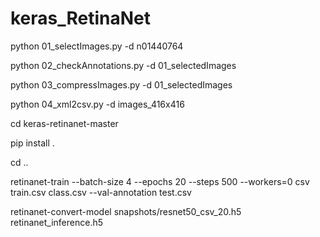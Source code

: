 # keras_RetinaNet

python 01_selectImages.py -d n01440764

python 02_checkAnnotations.py -d 01_selectedImages

python 03_compressImages.py -d 01_selectedImages

python 04_xml2csv.py -d images_416x416

cd keras-retinanet-master  

pip install .

cd ..

retinanet-train --batch-size 4 --epochs 20 --steps 500 --workers=0 csv train.csv class.csv --val-annotation test.csv

retinanet-convert-model snapshots/resnet50_csv_20.h5 retinanet_inference.h5

